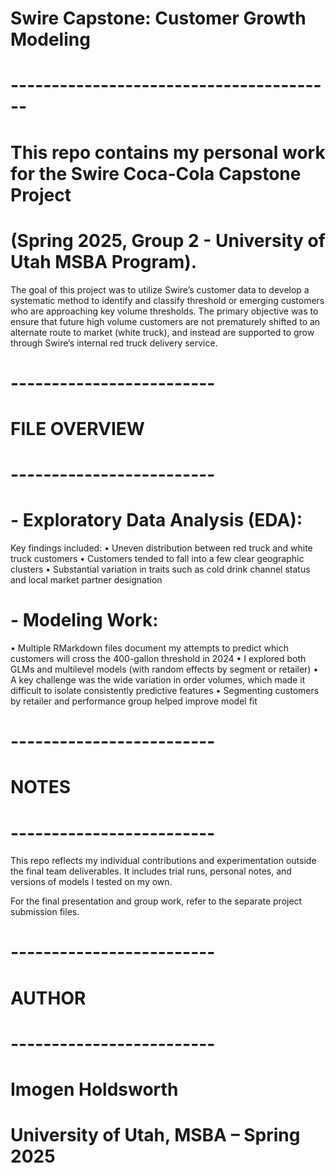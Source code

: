 # Swire Capstone: Customer Growth Modeling
# ----------------------------------------
# This repo contains my personal work for the Swire Coca-Cola Capstone Project 
# (Spring 2025, Group 2 - University of Utah MSBA Program).

The goal of this project was to utilize Swire’s customer data to develop a systematic method  to identify and classify threshold or emerging customers who are approaching key volume thresholds. The primary objective was to ensure that future high volume customers are not prematurely shifted to an alternate route to market (white truck), and instead are supported to grow through Swire’s internal red truck delivery service.

# -------------------------
# FILE OVERVIEW
# -------------------------

# - Exploratory Data Analysis (EDA):
 Key findings included:
 • Uneven distribution between red truck and white truck customers
 • Customers tended to fall into a few clear geographic clusters
 • Substantial variation in traits such as cold drink channel status and local market partner designation

# - Modeling Work:
• Multiple RMarkdown files document my attempts to predict which customers will cross the 400-gallon threshold in 2024
• I explored both GLMs and multilevel models (with random effects by segment or retailer)
• A key challenge was the wide variation in order volumes, which made it difficult to isolate consistently predictive features
• Segmenting customers by retailer and performance group helped improve model fit

# -------------------------
# NOTES
# -------------------------

This repo reflects my individual contributions and experimentation outside the final team deliverables. It includes trial runs, personal notes, and versions of models I tested on my own. 

For the final presentation and group work, refer to the separate project submission files.

# -------------------------
# AUTHOR
# -------------------------
# Imogen Holdsworth
# University of Utah, MSBA – Spring 2025
